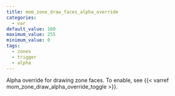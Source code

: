 ```yaml
---
title: mom_zone_draw_faces_alpha_override
categories:
  - var
default_value: 160
maximum_value: 255
minimum_value: 0
tags:
  - zones
  - trigger
  - alpha
---
```


Alpha override for drawing zone faces.
To enable, see {{< varref mom_zone_draw_alpha_override_toggle >}}.
